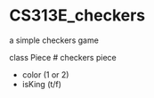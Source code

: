 # CS313E_checkers
a simple checkers game

class Piece # checkers piece
- color (1 or 2)
- isKing (t/f)

